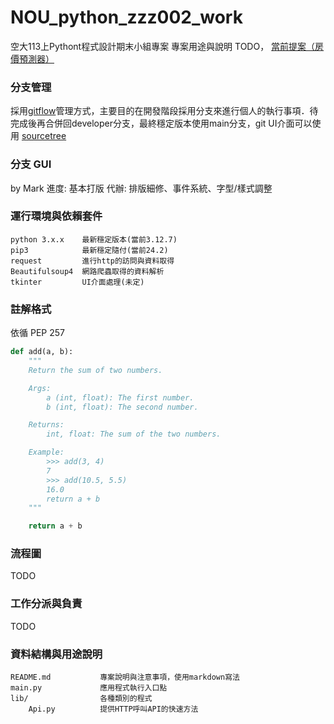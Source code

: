 # NOU_python_zzz002_work
空大113上Pythont程式設計期末小組專案
專案用途與說明 TODO，
<a href="https://nou.tronclass.com.tw/course/54317/group-set#/topics/66121?show_sidebar=false&scrollTo=topic-66121&groupId=9086&pageIndex=1&pageCount=1&topicIds=66121,65692&predicate=lastUpdatedDate&reverse">當前提案（房價預測器）</a>

### 分支管理
採用<a href="https://gitbook.tw/chapters/gitflow/why-need-git-flow">gitflow</a>管理方式，主要目的在開發階段採用分支來進行個人的執行事項．待完成後再合併回developer分支，最終穩定版本使用main分支，git UI介面可以使用 <a href="https://www.sourcetreeapp.com/">sourcetree</a>

### 分支 GUI
by Mark
進度: 基本打版
代辦: 排版細修、事件系統、字型/樣式調整


### 運行環境與依賴套件
```
python 3.x.x    最新穩定版本(當前3.12.7)
pip3            最新穩定隨付(當前24.2)
request         進行http的訪問與資料取得
Beautifulsoup4  網路爬蟲取得的資料解析
tkinter         UI介面處理(未定)
```

### 註解格式
依循 PEP 257
``` python
def add(a, b):
    """
    Return the sum of two numbers.

    Args:
        a (int, float): The first number.
        b (int, float): The second number.

    Returns:
        int, float: The sum of the two numbers.

    Example:
        >>> add(3, 4)
        7
        >>> add(10.5, 5.5)
        16.0
        return a + b
    """

    return a + b
```

### 流程圖
TODO

### 工作分派與負責
TODO

### 資料結構與用途說明
```
README.md           專案說明與注意事項，使用markdown寫法
main.py             應用程式執行入口點
lib/                各種類別的程式
    Api.py          提供HTTP呼叫API的快速方法
```